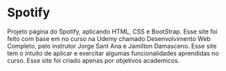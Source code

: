 # Spotify
Projeto página do Spotify, aplicando HTML, CSS e BootStrap.
Esse site foi feito com base em no curso na Udemy chamado Desenvolvimento Web Completo, pelo instrutor Jorge Sant Ana e Jamilton Damasceno. Esse site tem o intuito de aplicar e exercitar algumas funcionalidades aprendidas no curso. Esse site foi criado apenas por objetivos academicos.
